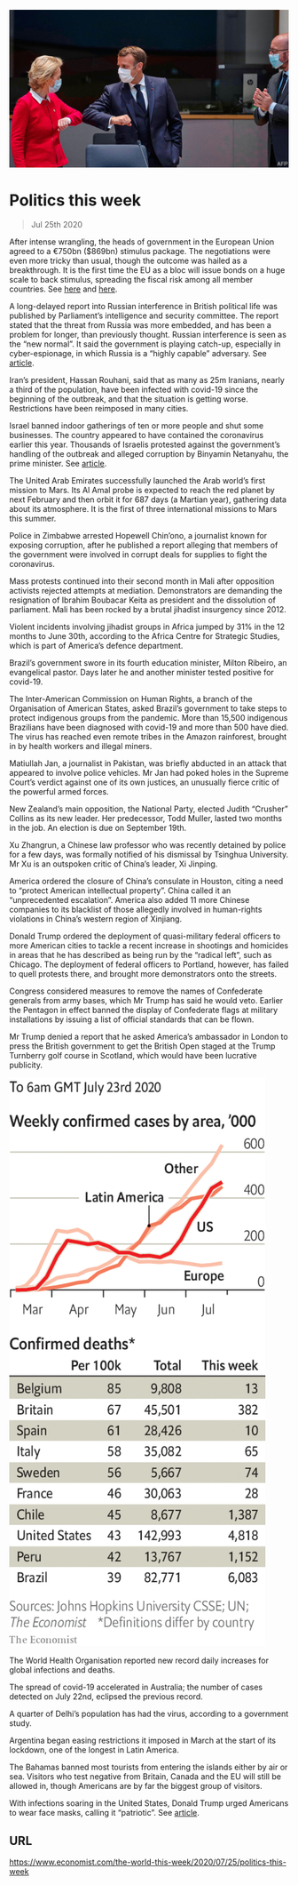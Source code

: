 ![](./images/20200725_WWP001_0.jpg)

# Politics this week

> Jul 25th 2020

After intense wrangling, the heads of government in the European Union agreed to a €750bn ($869bn) stimulus package. The negotiations were even more tricky than usual, though the outcome was hailed as a breakthrough. It is the first time the EU as a bloc will issue bonds on a huge scale to back stimulus, spreading the fiscal risk among all member countries. See [here](https://www.economist.com//europe/2020/07/21/the-eus-leaders-have-agreed-on-a-eu750bn-covid-19-recovery-package) and [here](https://www.economist.com//leaders/2020/07/25/europes-eu750bn-rescue-package-sets-a-welcome-precedent). 

A long-delayed report into Russian interference in British political life was published by Parliament’s intelligence and security committee. The report stated that the threat from Russia was more embedded, and has been a problem for longer, than previously thought. Russian interference is seen as the “new normal”. It said the government is playing catch-up, especially in cyber-espionage, in which Russia is a “highly capable” adversary. See [article](https://www.economist.com//britain/2020/07/25/russian-interference-highlights-britains-political-failings). 

Iran’s president, Hassan Rouhani, said that as many as 25m Iranians, nearly a third of the population, have been infected with covid-19 since the beginning of the outbreak, and that the situation is getting worse. Restrictions have been reimposed in many cities.

Israel banned indoor gatherings of ten or more people and shut some businesses. The country appeared to have contained the coronavirus earlier this year. Thousands of Israelis protested against the government’s handling of the outbreak and alleged corruption by Binyamin Netanyahu, the prime minister. See [article](https://www.economist.com//middle-east-and-africa/2020/07/23/binyamin-netanyahu-boasted-too-soon-of-defeating-the-coronavirus). 

The United Arab Emirates successfully launched the Arab world’s first mission to Mars. Its Al Amal probe is expected to reach the red planet by next February and then orbit it for 687 days (a Martian year), gathering data about its atmosphere. It is the first of three international missions to Mars this summer.

Police in Zimbabwe arrested Hopewell Chin’ono, a journalist known for exposing corruption, after he published a report alleging that members of the government were involved in corrupt deals for supplies to fight the coronavirus.

Mass protests continued into their second month in Mali after opposition activists rejected attempts at mediation. Demonstrators are demanding the resignation of Ibrahim Boubacar Keita as president and the dissolution of parliament. Mali has been rocked by a brutal jihadist insurgency since 2012.

Violent incidents involving jihadist groups in Africa jumped by 31% in the 12 months to June 30th, according to the Africa Centre for Strategic Studies, which is part of America’s defence department.

Brazil’s government swore in its fourth education minister, Milton Ribeiro, an evangelical pastor. Days later he and another minister tested positive for covid-19.

The Inter-American Commission on Human Rights, a branch of the Organisation of American States, asked Brazil’s government to take steps to protect indigenous groups from the pandemic. More than 15,500 indigenous Brazilians have been diagnosed with covid-19 and more than 500 have died. The virus has reached even remote tribes in the Amazon rainforest, brought in by health workers and illegal miners.

Matiullah Jan, a journalist in Pakistan, was briefly abducted in an attack that appeared to involve police vehicles. Mr Jan had poked holes in the Supreme Court’s verdict against one of its own justices, an unusually fierce critic of the powerful armed forces.

New Zealand’s main opposition, the National Party, elected Judith “Crusher” Collins as its new leader. Her predecessor, Todd Muller, lasted two months in the job. An election is due on September 19th.

Xu Zhangrun, a Chinese law professor who was recently detained by police for a few days, was formally notified of his dismissal by Tsinghua University. Mr Xu is an outspoken critic of China’s leader, Xi Jinping.

America ordered the closure of China’s consulate in Houston, citing a need to “protect American intellectual property”. China called it an “unprecedented escalation”. America also added 11 more Chinese companies to its blacklist of those allegedly involved in human-rights violations in China’s western region of Xinjiang.

Donald Trump ordered the deployment of quasi-military federal officers to more American cities to tackle a recent increase in shootings and homicides in areas that he has described as being run by the “radical left”, such as Chicago. The deployment of federal officers to Portland, however, has failed to quell protests there, and brought more demonstrators onto the streets.

Congress considered measures to remove the names of Confederate generals from army bases, which Mr Trump has said he would veto. Earlier the Pentagon in effect banned the display of Confederate flags at military installations by issuing a list of official standards that can be flown.

Mr Trump denied a report that he asked America’s ambassador in London to press the British government to get the British Open staged at the Trump Turnberry golf course in Scotland, which would have been lucrative publicity.

![](./images/20200725_WWC019.png)

The World Health Organisation reported new record daily increases for global infections and deaths.

The spread of covid-19 accelerated in Australia; the number of cases detected on July 22nd, eclipsed the previous record.

A quarter of Delhi’s population has had the virus, according to a government study.

Argentina began easing restrictions it imposed in March at the start of its lockdown, one of the longest in Latin America.

The Bahamas banned most tourists from entering the islands either by air or sea. Visitors who test negative from Britain, Canada and the EU will still be allowed in, though Americans are by far the biggest group of visitors.

With infections soaring in the United States, Donald Trump urged Americans to wear face masks, calling it “patriotic”. See [article](https://www.economist.com//united-states/2020/07/23/the-geometry-of-the-pandemic-in-america). 

## URL

https://www.economist.com/the-world-this-week/2020/07/25/politics-this-week
